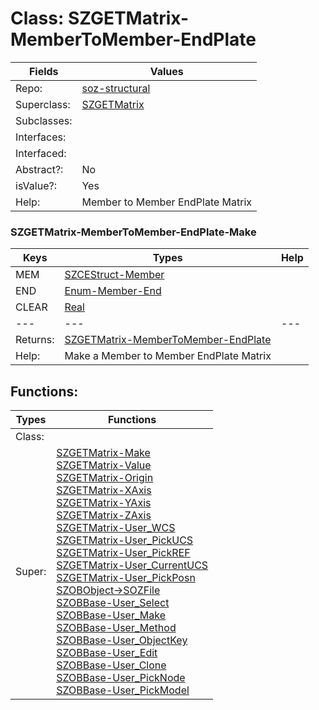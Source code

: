 
# Class:	SZGETMatrix-MemberToMember-EndPlate

| Fields | Values |
| --------- | --------- |
| Repo: | [soz-structural](/repos/soz-structural.html) |
| Superclass: | [SZGETMatrix](SZGETMatrix.html) |
| Subclasses: |  |
| Interfaces: |  |
| Interfaced: |  |
| Abstract?: | No |
| isValue?: | Yes |
| Help: | Member to Member EndPlate Matrix |

### SZGETMatrix-MemberToMember-EndPlate-Make

| Keys | Types | Help |
| --------- | --------- | --------- |
| MEM | [SZCEStruct-Member](SZCEStruct-Member.html) |  |
| END | [Enum-Member-End](Enum-Member-End.html) |  |
| CLEAR | [Real](Real.html) |  |
| --- | --- | --- |
| Returns: | [SZGETMatrix-MemberToMember-EndPlate](SZGETMatrix-MemberToMember-EndPlate.html) |
| Help: | Make a Member to Member EndPlate Matrix |


## Functions:

| Types | Functions |
| --------- | --------- |
| Class: |  |
| Super: | [SZGETMatrix-Make](SZGETMatrix.html) <br> [SZGETMatrix-Value](SZGETMatrix.html) <br> [SZGETMatrix-Origin](SZGETMatrix.html) <br> [SZGETMatrix-XAxis](SZGETMatrix.html) <br> [SZGETMatrix-YAxis](SZGETMatrix.html) <br> [SZGETMatrix-ZAxis](SZGETMatrix.html) <br> [SZGETMatrix-User_WCS](SZGETMatrix.html) <br> [SZGETMatrix-User_PickUCS](SZGETMatrix.html) <br> [SZGETMatrix-User_PickREF](SZGETMatrix.html) <br> [SZGETMatrix-User_CurrentUCS](SZGETMatrix.html) <br> [SZGETMatrix-User_PickPosn](SZGETMatrix.html) <br> [SZOBObject->SOZFile](SZOBObject.html) <br> [SZOBBase-User_Select](SZOBBase.html) <br> [SZOBBase-User_Make](SZOBBase.html) <br> [SZOBBase-User_Method](SZOBBase.html) <br> [SZOBBase-User_ObjectKey](SZOBBase.html) <br> [SZOBBase-User_Edit](SZOBBase.html) <br> [SZOBBase-User_Clone](SZOBBase.html) <br> [SZOBBase-User_PickNode](SZOBBase.html) <br> [SZOBBase-User_PickModel](SZOBBase.html) |


